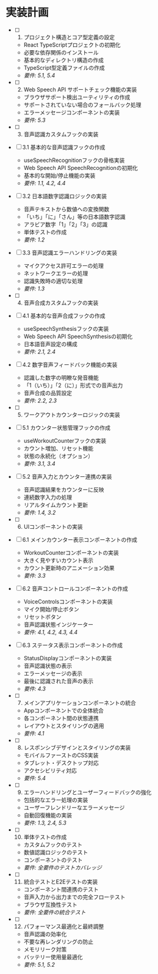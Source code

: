 # 実装計画

- [ ] 1. プロジェクト構造とコア型定義の設定
  - React TypeScriptプロジェクトの初期化
  - 必要な依存関係のインストール
  - 基本的なディレクトリ構造の作成
  - TypeScript型定義ファイルの作成
  - _要件: 5.1, 5.4_

- [ ] 2. Web Speech API サポートチェック機能の実装
  - ブラウザサポート検出ユーティリティの作成
  - サポートされていない場合のフォールバック処理
  - エラーメッセージコンポーネントの実装
  - _要件: 5.3_

- [ ] 3. 音声認識カスタムフックの実装
- [ ] 3.1 基本的な音声認識フックの作成
  - useSpeechRecognitionフックの骨格実装
  - Web Speech API SpeechRecognitionの初期化
  - 基本的な開始/停止機能の実装
  - _要件: 1.1, 4.2, 4.4_

- [ ] 3.2 日本語数字認識ロジックの実装
  - 音声テキストから数値への変換関数
  - 「いち」「に」「さん」等の日本語数字認識
  - アラビア数字「1」「2」「3」の認識
  - 単体テストの作成
  - _要件: 1.2_

- [ ] 3.3 音声認識エラーハンドリングの実装
  - マイクアクセス許可エラーの処理
  - ネットワークエラーの処理
  - 認識失敗時の適切な処理
  - _要件: 1.3_

- [ ] 4. 音声合成カスタムフックの実装
- [ ] 4.1 基本的な音声合成フックの作成
  - useSpeechSynthesisフックの実装
  - Web Speech API SpeechSynthesisの初期化
  - 日本語音声設定の構成
  - _要件: 2.1, 2.4_

- [ ] 4.2 数字音声フィードバック機能の実装
  - 認識した数字の明瞭な発音機能
  - 「1（いち）」「2（に）」形式での音声出力
  - 音声合成の品質設定
  - _要件: 2.2, 2.3_

- [ ] 5. ワークアウトカウンターロジックの実装
- [ ] 5.1 カウンター状態管理フックの作成
  - useWorkoutCounterフックの実装
  - カウント増加、リセット機能
  - 状態の永続化（オプション）
  - _要件: 3.1, 3.4_

- [ ] 5.2 音声入力とカウンター連携の実装
  - 音声認識結果をカウンターに反映
  - 連続数字入力の処理
  - リアルタイムカウント更新
  - _要件: 1.4, 3.2_

- [ ] 6. UIコンポーネントの実装
- [ ] 6.1 メインカウンター表示コンポーネントの作成
  - WorkoutCounterコンポーネントの実装
  - 大きく見やすいカウント表示
  - カウント更新時のアニメーション効果
  - _要件: 3.3_

- [ ] 6.2 音声コントロールコンポーネントの作成
  - VoiceControlsコンポーネントの実装
  - マイク開始/停止ボタン
  - リセットボタン
  - 音声認識状態インジケーター
  - _要件: 4.1, 4.2, 4.3, 4.4_

- [ ] 6.3 ステータス表示コンポーネントの作成
  - StatusDisplayコンポーネントの実装
  - 音声認識状態の表示
  - エラーメッセージの表示
  - 最後に認識された音声の表示
  - _要件: 4.3_

- [ ] 7. メインアプリケーションコンポーネントの統合
  - Appコンポーネントでの全体統合
  - 各コンポーネント間の状態連携
  - レイアウトとスタイリングの適用
  - _要件: 4.1_

- [ ] 8. レスポンシブデザインとスタイリングの実装
  - モバイルファーストのCSS実装
  - タブレット・デスクトップ対応
  - アクセシビリティ対応
  - _要件: 5.4_

- [ ] 9. エラーハンドリングとユーザーフィードバックの強化
  - 包括的なエラー処理の実装
  - ユーザーフレンドリーなエラーメッセージ
  - 自動回復機能の実装
  - _要件: 1.3, 2.4, 5.3_

- [ ] 10. 単体テストの作成
  - カスタムフックのテスト
  - 数値認識ロジックのテスト
  - コンポーネントのテスト
  - _要件: 全要件のテストカバレッジ_

- [ ] 11. 統合テストとE2Eテストの実装
  - コンポーネント間連携のテスト
  - 音声入力から出力までの完全フローテスト
  - ブラウザ互換性テスト
  - _要件: 全要件の統合テスト_

- [ ] 12. パフォーマンス最適化と最終調整
  - 音声認識の効率化
  - 不要な再レンダリングの防止
  - メモリリーク対策
  - バッテリー使用量最適化
  - _要件: 5.1, 5.2_